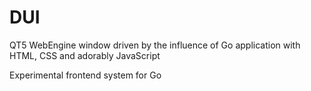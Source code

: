 # DUI
QT5 WebEngine window driven by the influence of Go application with HTML, CSS and adorably JavaScript

  Experimental frontend system for Go
